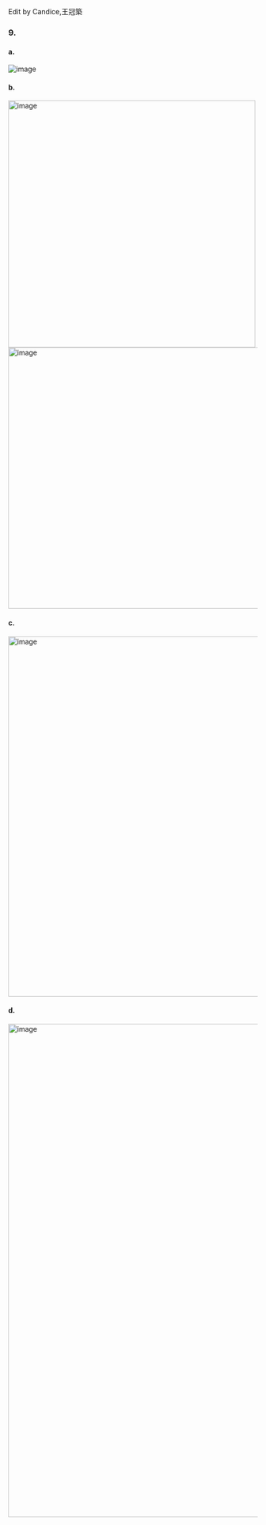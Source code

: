 Edit by Candice,王冠築
### 9.
#### a.
![image](https://github.com/user-attachments/assets/976442f9-9db7-4868-8568-7ad9d108386d)

#### b.
<img width="499" alt="image" src="https://github.com/user-attachments/assets/037ff251-27a2-4f97-b74b-d4f50642e4d8" />
<img width="528" alt="image" src="https://github.com/user-attachments/assets/c738bdb5-ebea-4aed-b246-5aff67906d8e" />

#### c.
<img width="728" alt="image" src="https://github.com/user-attachments/assets/566f25d5-a4e0-460d-952f-ffaa5cc502be" />

#### d.
<img width="997" alt="image" src="https://github.com/user-attachments/assets/e630e072-db85-47a4-b53d-3b85ff65266a" />

